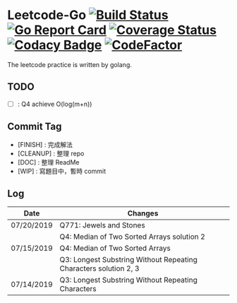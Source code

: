 # Leetcode-Go [![Build Status](https://travis-ci.org/YangChinFu/leetcode-go.svg?branch=master)](https://travis-ci.org/YangChinFu/leetcode-go) [![Go Report Card](https://goreportcard.com/badge/github.com/YangChinFu/leetcode-go)](https://goreportcard.com/report/github.com/YangChinFu/leetcode-go) [![Coverage Status](https://coveralls.io/repos/github/YangChinFu/leetcode-go/badge.svg)](https://coveralls.io/github/YangChinFu/leetcode-go) [![Codacy Badge](https://api.codacy.com/project/badge/Grade/942a7dc2122841a391708964badbc969)](https://www.codacy.com/app/YangChinFu/leetcode-go?utm_source=github.com&utm_medium=referral&utm_content=YangChinFu/leetcode-go&utm_campaign=Badge_Grade) [![CodeFactor](https://www.codefactor.io/repository/github/yangchinfu/leetcode-go/badge)](https://www.codefactor.io/repository/github/yangchinfu/leetcode-go)


The leetcode practice is written by golang.

## TODO

- [ ] : Q4 achieve O(log(m+n))

## Commit Tag

- [FINISH] : 完成解法
- [CLEANUP] : 整理 repo
- [DOC] : 整理 ReadMe
- [WIP] : 寫題目中，暫時 commit

## Log

|   Date   | Changes |
|----------|----------------------------|
|07/20/2019| Q771: Jewels and Stones|
|          | Q4: Median of Two Sorted Arrays solution 2|
|07/15/2019| Q4: Median of Two Sorted Arrays|
|          | Q3: Longest Substring Without Repeating Characters solution 2, 3|
|07/14/2019| Q3: Longest Substring Without Repeating Characters|
